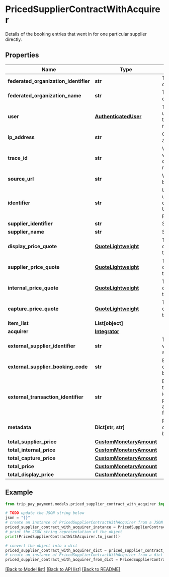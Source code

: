 # PricedSupplierContractWithAcquirer

Details of the booking entries that went in for one particular supplier directly.

## Properties

Name | Type | Description | Notes
------------ | ------------- | ------------- | -------------
**federated_organization_identifier** | **str** | The auth realm owner ID | 
**federated_organization_name** | **str** | The auth realm owner name | 
**user** | [**AuthenticatedUser**](AuthenticatedUser.md) | The authenticated user that made the reactive request | 
**ip_address** | **str** | Caller&#39;s IP address | 
**trace_id** | **str** | Way to track which booking contracts were made together | 
**source_url** | **str** | Where did the booking occur | 
**identifier** | **str** | Unique identifier used to track the contract. Create a UUID for this purpose. | 
**supplier_identifier** | **str** | Supplier identifier | 
**supplier_name** | **str** | Supplier name | 
**display_price_quote** | [**QuoteLightweight**](QuoteLightweight.md) | The quote used to create totalDisplayPrice. | 
**supplier_price_quote** | [**QuoteLightweight**](QuoteLightweight.md) | The quote used to create totalSupplierPrice. | 
**internal_price_quote** | [**QuoteLightweight**](QuoteLightweight.md) | The quote used to create totalInternalPrice. | 
**capture_price_quote** | [**QuoteLightweight**](QuoteLightweight.md) | The quote used to create totalCapturePrice. | 
**item_list** | **List[object]** |  | 
**acquirer** | [**Integrator**](Integrator.md) |  | 
**external_supplier_identifier** | **str** | Track supplier with its external supplier identifier | 
**external_supplier_booking_code** | **str** | External booking code generated by the affiliate | 
**external_transaction_identifier** | **str** | External transaction identifier populated when agent responsible for acquiring | 
**metadata** | **Dict[str, str]** | Place to add more data related to the booking contract. | [optional] 
**total_supplier_price** | [**CustomMonetaryAmount**](CustomMonetaryAmount.md) |  | [optional] 
**total_internal_price** | [**CustomMonetaryAmount**](CustomMonetaryAmount.md) |  | [optional] 
**total_capture_price** | [**CustomMonetaryAmount**](CustomMonetaryAmount.md) |  | [optional] 
**total_price** | [**CustomMonetaryAmount**](CustomMonetaryAmount.md) |  | [optional] 
**total_display_price** | [**CustomMonetaryAmount**](CustomMonetaryAmount.md) |  | [optional] 

## Example

```python
from trip_pay_payment.models.priced_supplier_contract_with_acquirer import PricedSupplierContractWithAcquirer

# TODO update the JSON string below
json = "{}"
# create an instance of PricedSupplierContractWithAcquirer from a JSON string
priced_supplier_contract_with_acquirer_instance = PricedSupplierContractWithAcquirer.from_json(json)
# print the JSON string representation of the object
print(PricedSupplierContractWithAcquirer.to_json())

# convert the object into a dict
priced_supplier_contract_with_acquirer_dict = priced_supplier_contract_with_acquirer_instance.to_dict()
# create an instance of PricedSupplierContractWithAcquirer from a dict
priced_supplier_contract_with_acquirer_from_dict = PricedSupplierContractWithAcquirer.from_dict(priced_supplier_contract_with_acquirer_dict)
```
[[Back to Model list]](../README.md#documentation-for-models) [[Back to API list]](../README.md#documentation-for-api-endpoints) [[Back to README]](../README.md)


